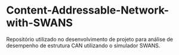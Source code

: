# Content-Addressable-Network-with-SWANS
 Repositório utilizado no desenvolvimento de projeto para análise de desempenho de estrutura CAN utilizando o simulador SWANS.
